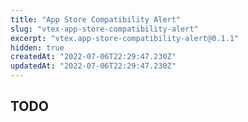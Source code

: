 ```yaml
---
title: "App Store Compatibility Alert"
slug: "vtex-app-store-compatibility-alert"
excerpt: "vtex.app-store-compatibility-alert@0.1.1"
hidden: true
createdAt: "2022-07-06T22:29:47.230Z"
updatedAt: "2022-07-06T22:29:47.230Z"
---
```

## TODO